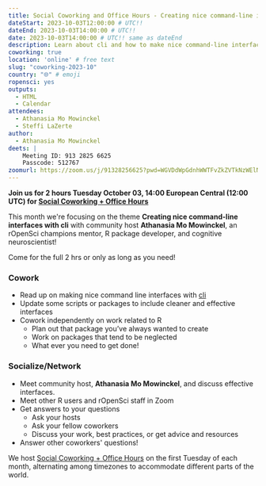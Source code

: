 ```yaml
---
title: Social Coworking and Office Hours - Creating nice command-line interfaces with cli
dateStart: 2023-10-03T12:00:00 # UTC!!
dateEnd: 2023-10-03T14:00:00 # UTC!!
date: 2023-10-03T14:00:00 # UTC!! same as dateEnd
description: Learn about cli and how to make nice command-line interfaces in R!
coworking: true
location: 'online' # free text
slug: "coworking-2023-10"
country: "🌐" # emoji
ropensci: yes
outputs:
  - HTML
  - Calendar
attendees:
  - Athanasia Mo Mowinckel
  - Steffi LaZerte
author:
  - Athanasia Mo Mowinckel
deets: |
    Meeting ID: 913 2825 6625
    Passcode: 512767
zoomurl: https://zoom.us/j/91328256625?pwd=WGVDdWpGdnhWWTFvZkZVTkNzWElNQT09
---
```


<!--
```{r}
d <- lubridate::ymd_hms('2023-10-03 14:00:00', tz = 'Europe/Paris')
lubridate::with_tz(d, 'UTC')
lubridate::with_tz(d, 'America/Winnipeg')
```
-->

**Join us for 2 hours Tuesday October 03, 14:00 European Central (12:00 UTC) for 
[Social Coworking + Office Hours](/blog/2023/06/21/coworking/)**

This month we're focusing on the theme **Creating nice command-line interfaces with cli** 
with community host **Athanasia Mo Mowinckel**, an rOpenSci champions mentor, 
R package developer, and cognitive neuroscientist!

Come for the full 2 hrs or only as long as you need!

### Cowork

- Read up on making nice command line interfaces with [cli](https://cli.r-lib.org/)
- Update some scripts or packages to include cleaner and effective interfaces
- Cowork independently on work related to R
    - Plan out that package you’ve always wanted to create
    - Work on packages that tend to be neglected
    - What ever you need to get done!

### Socialize/Network

- Meet community host, **Athanasia Mo Mowinckel**, and discuss effective interfaces.
- Meet other R users and rOpenSci staff in Zoom
- Get answers to your questions
    - Ask your hosts
    - Ask your fellow coworkers
    - Discuss your work, best practices, or get advice and resources
- Answer other coworkers' questions!

We host 
[Social Coworking + Office Hours](/blog/2023/06/21/coworking/) 
on the first Tuesday of each month, alternating among timezones to 
accommodate different parts of the world.
